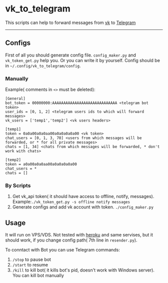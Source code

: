 # vk_to_telegram
This scripts can help to forward messages from [vk](vk.com) to [Telegram](telegram.org)

***

## Configs
First of all you should generate config file. `config_maker.py` and `vk_token_get.py` help you. Or you can write it by yourself. Config should be in `~/.config/vk_to_telegram/config`.

### Manually
Example( comments in `<>` must be deleted):
```
[General]
bot_token = 00000000:AAAAAAAAAAAAAAAAAAAAAAAAAAAAA <telegram bot token>
user_ids = [0, 1, 2] <telegram users ids to which will forward messages>
vk_users = ['temp1','temp2'] <vk users headers>

[temp1]
token = 0a0a00a0a0aa00a0a0a0a0a00 <vk token>
chat_users = [0, 1, 3, 70] <users from which messages will be forwarded, or * for all private messages>
chats = [1, 34] <chats from which messages will be forwarded, * don't work with chats>

[temp2]
token = a0a00a0a0aa00a0a0a0a0a00
chat_users = *
chats = []
```

### By Scripts

1. Get vk_api token( it should have access to offline, notify, messages). Example:`./vk_token_get.py -s offline notify messages`
2. Generate configs and add vk account with token. `./config_maker.py`

## Usage

It will run on VPS/VDS. Not tested with [heroku](heroku.com) and same servises, but it should work, if you change config path( 7th line in `resender.py`).

To conntact with Bot you can use Telegram commands:
1. `/stop`  to pause bot
2. `/start` to resume
3. `/kill`  to kill bot( it kills bot's pid, doesn't work with Windows server). You can kill bot manually